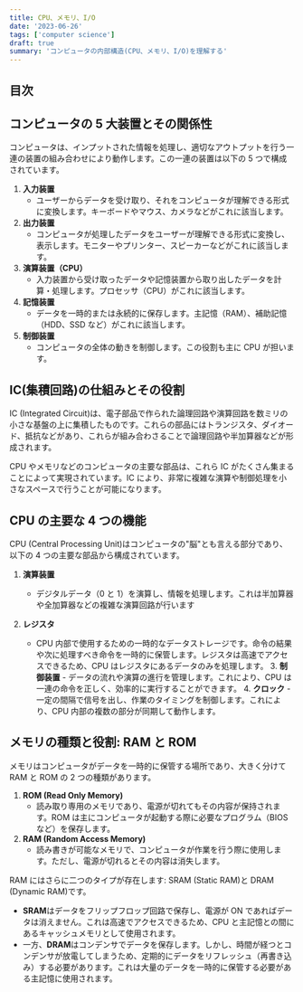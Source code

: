 ```yaml
---
title: CPU、メモリ、I/O
date: '2023-06-26'
tags: ['computer science']
draft: true
summary: 'コンピュータの内部構造(CPU、メモリ、I/O)を理解する'
---
```


## 目次

<TOCInline toc={props.toc} exclude="目次" toHeading={3} />

## コンピュータの 5 大装置とその関係性

コンピュータは、インプットされた情報を処理し、適切なアウトプットを行う一連の装置の組み合わせにより動作します。この一連の装置は以下の 5 つで構成されています。

1. **入力装置**
   - ユーザーからデータを受け取り、それをコンピュータが理解できる形式に変換します。キーボードやマウス、カメラなどがこれに該当します。
2. **出力装置**
   - コンピュータが処理したデータをユーザーが理解できる形式に変換し、表示します。モニターやプリンター、スピーカーなどがこれに該当します。
3. **演算装置（CPU）**
   - 入力装置から受け取ったデータや記憶装置から取り出したデータを計算・処理します。プロセッサ（CPU）がこれに該当します。
4. **記憶装置**
   - データを一時的または永続的に保存します。主記憶（RAM）、補助記憶（HDD、SSD など）がこれに該当します。
5. **制御装置**
   - コンピュータの全体の動きを制御します。この役割も主に CPU が担います。

## IC(集積回路)の仕組みとその役割

IC (Integrated Circuit)は、電子部品で作られた論理回路や演算回路を数ミリの小さな基盤の上に集積したものです。これらの部品にはトランジスタ、ダイオード、抵抗などがあり、これらが組み合わさることで論理回路や半加算器などが形成されます。

CPU やメモリなどのコンピュータの主要な部品は、これら IC がたくさん集まることによって実現されています。IC により、非常に複雑な演算や制御処理を小さなスペースで行うことが可能になります。

## CPU の主要な 4 つの機能

CPU (Central Processing Unit)はコンピュータの"脳"とも言える部分であり、以下の 4 つの主要な部品から構成されています。

1. **演算装置**

   - デジタルデータ（0 と 1）を演算し、情報を処理します。これは半加算器や全加算器などの複雑な演算回路が行います

2. **レジスタ**

   - CPU 内部で使用するための一時的なデータストレージです。命令の結果や次に処理すべき命令を一時的に保管します。レジスタは高速でアクセスできるため、CPU はレジスタにあるデータのみを処理します。 3. **制御装置** - データの流れや演算の進行を管理します。これにより、CPU は一連の命令を正しく、効率的に実行することができます。 4. **クロック** - 一定の間隔で信号を出し、作業のタイミングを制御します。これにより、CPU 内部の複数の部分が同期して動作します。

## メモリの種類と役割: RAM と ROM

メモリはコンピュータがデータを一時的に保管する場所であり、大きく分けて RAM と ROM の 2 つの種類があります。

1. **ROM (Read Only Memory)**
   - 読み取り専用のメモリであり、電源が切れてもその内容が保持されます。ROM は主にコンピュータが起動する際に必要なプログラム（BIOS など）を保存します。
2. **RAM (Random Access Memory)**
   - 読み書きが可能なメモリで、コンピュータが作業を行う際に使用します。ただし、電源が切れるとその内容は消失します。

RAM にはさらに二つのタイプが存在します: SRAM (Static RAM)と DRAM (Dynamic RAM)です。

- **SRAM**はデータをフリップフロップ回路で保存し、電源が ON であればデータは消えません。これは高速でアクセスできるため、CPU と主記憶との間にあるキャッシュメモリとして使用されます。
- 一方、**DRAM**はコンデンサでデータを保存します。しかし、時間が経つとコンデンサが放電してしまうため、定期的にデータをリフレッシュ（再書き込み）する必要があります。これは大量のデータを一時的に保管する必要がある主記憶に使用されます。

